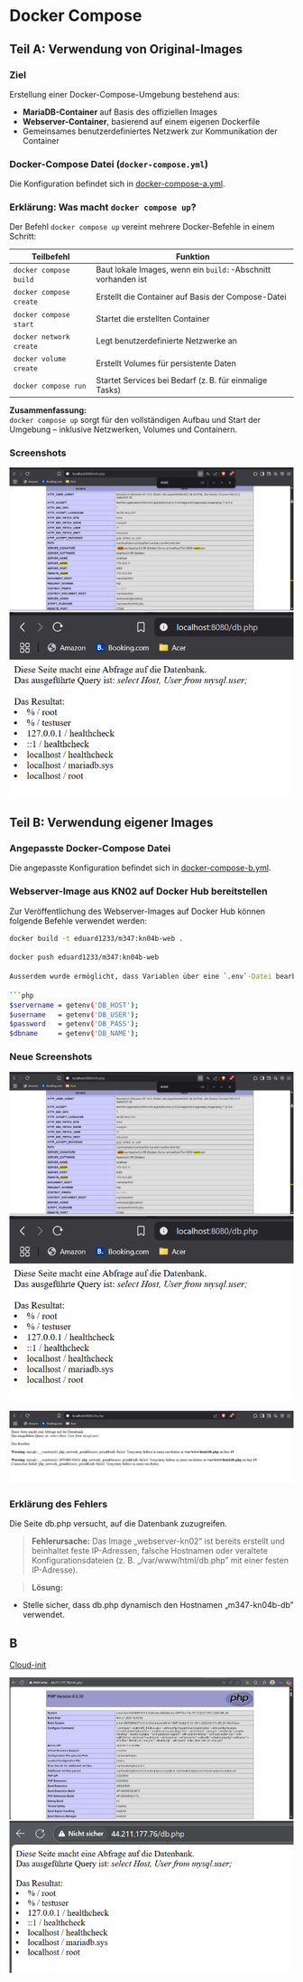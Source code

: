 # Docker Compose

## Teil A: Verwendung von Original-Images

### Ziel

Erstellung einer Docker-Compose-Umgebung bestehend aus:

- **MariaDB-Container** auf Basis des offiziellen Images  
- **Webserver-Container**, basierend auf einem eigenen Dockerfile  
- Gemeinsames benutzerdefiniertes Netzwerk zur Kommunikation der Container  

### Docker-Compose Datei (`docker-compose.yml`)

Die Konfiguration befindet sich in [docker-compose-a.yml](./docker-compose-a.yml).

### Erklärung: Was macht `docker compose up`?

Der Befehl `docker compose up` vereint mehrere Docker-Befehle in einem Schritt:

| Teilbefehl              | Funktion                                                |
|-------------------------|----------------------------------------------------------|
| `docker compose build`  | Baut lokale Images, wenn ein `build:`-Abschnitt vorhanden ist |
| `docker compose create` | Erstellt die Container auf Basis der Compose-Datei       |
| `docker compose start`  | Startet die erstellten Container                          |
| `docker network create` | Legt benutzerdefinierte Netzwerke an                      |
| `docker volume create`  | Erstellt Volumes für persistente Daten                    |
| `docker compose run`    | Startet Services bei Bedarf (z. B. für einmalige Tasks)   |

**Zusammenfassung:**  
`docker compose up` sorgt für den vollständigen Aufbau und Start der Umgebung – inklusive Netzwerken, Volumes und Containern.

### Screenshots

![Screenshot info.php](./Bilder/Bild-1.png)
![Screenshot db.php](./Bilder/Bild-2.png)

## Teil B: Verwendung eigener Images

### Angepasste Docker-Compose Datei

Die angepasste Konfiguration befindet sich in [docker-compose-b.yml]().

### Webserver-Image aus KN02 auf Docker Hub bereitstellen

Zur Veröffentlichung des Webserver-Images auf Docker Hub können folgende Befehle verwendet werden:

```bash
docker build -t eduard1233/m347:kn04b-web .

docker push eduard1233/m347:kn04b-web

Ausserdem wurde ermöglicht, dass Variablen über eine `.env`-Datei bearbeitet werden können:

```php
$servername = getenv('DB_HOST');
$username   = getenv('DB_USER');
$password   = getenv('DB_PASS');
$dbname     = getenv('DB_NAME');
```

### Neue Screenshots

![alt text](./Bilder/Bild-1.png)
![alt text](./Bilder/Bild-2.png)

![alt text](./Bilder/Bild-3.png)

### Erklärung des Fehlers

Die Seite db.php versucht, auf die Datenbank zuzugreifen.

> **Fehlerursache:**
Das Image „webserver-kn02” ist bereits erstellt und beinhaltet feste IP-Adressen, falsche Hostnamen oder veraltete Konfigurationsdateien (z. B. „/var/www/html/db.php” mit einer festen IP-Adresse).

> **Lösung:**

* Stelle sicher, dass db.php dynamisch den Hostnamen „m347-kn04b-db” verwendet.

## B

[Cloud-init](./cloud-init.yaml)

![alt text](./Bilder/Bild-4.png)
![alt text](./Bilder/Bild-5.png)